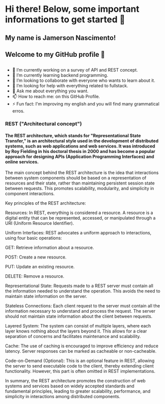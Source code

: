 # Hi there! Below, some important informations to get started 👋
##  My name is Jamerson Nascimento! 
## Welcome to my GitHub profile 👋
##
- 🔭 I’m currently working on a survey of API and REST concept.
- 🌱 I’m currently learning backend programming. 
- 👯 I’m looking to collaborate with everyone who wants to learn about it.
- 🤔 I’m looking for help with everything related to fullstack.
- 💬 Ask me about everything you want.
- 📫 How to reach me: on this GitHub Profile.
- ⚡ Fun fact: I'm improving my english and you will find many grammatical erros.

### REST ("Architectural concept")
#### The REST architecture, which stands for "Representational State Transfer," is an architectural style used in the development of distributed systems, such as web applications and web services. It was introduced by Roy Fielding in his doctoral thesis in 2000 and has become a popular approach for designing APIs (Application Programming Interfaces) and online services.

The main concept behind the REST architecture is the idea that interactions between system components should be based on a representation of resources and their state, rather than maintaining persistent session state between requests. This promotes scalability, modularity, and simplicity in component interactions.

Key principles of the REST architecture:

Resources: In REST, everything is considered a resource. A resource is a digital entity that can be represented, accessed, or manipulated through a URI (Uniform Resource Identifier).

Uniform Interfaces: REST advocates a uniform approach to interactions, using four basic operations:

GET: Retrieve information about a resource.

POST: Create a new resource.

PUT: Update an existing resource.

DELETE: Remove a resource.

Representational State: Requests made to a REST server must contain all the information needed to understand the operation. This avoids the need to maintain state information on the server.

Stateless Connections: Each client request to the server must contain all the information necessary to understand and process the request. The server should not maintain state information about the client between requests.

Layered System: The system can consist of multiple layers, where each layer knows nothing about the layers beyond it. This allows for a clear separation of concerns and facilitates maintenance and scalability.

Cache: The use of caching is encouraged to improve efficiency and reduce latency. Server responses can be marked as cacheable or non-cacheable.

Code-on-Demand (Optional): This is an optional feature in REST, allowing the server to send executable code to the client, thereby extending client functionality. However, this part is often omitted in REST implementations.

In summary, the REST architecture promotes the construction of web systems and services based on widely accepted standards and fundamental principles, leading to greater scalability, performance, and simplicity in interactions among distributed components.
 
